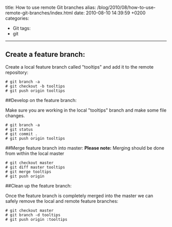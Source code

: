 title: How to use remote Git branches
alias: /blog/2010/08/how-to-use-remote-git-branches/index.html
date: 2010-08-10 14:39:59 +0200
categories:
- Git
tags:
- git
---

## Create a feature branch:
Create a local feature branch called "tooltips" and add it to the remote repository:

	# git branch -a
	# git checkout -b tooltips
	# git push origin tooltips

##Develop on the feature branch:

Make sure you are working in the local "tooltips" branch and make some file changes.

	# git branch -a
	# git status
	# git commit .
	# git push origin tooltips

##Merge feature branch into master:
**Please note:** Merging should be done from within the local master

	# git checkout master
	# git diff master tooltips
	# git merge tooltips
	# git push origin

##Clean up the feature branch:

Once the feature branch is completely merged into the master we can safely remove the local and remote feature branches:

	# git checkout master
	# git branch -d tooltips
	# git push origin :tooltips
